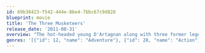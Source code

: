 ```yaml
---
id: 69b38423-f542-444e-86e4-7bbc67c9d828
blueprint: movie
title: 'The Three Musketeers'
release_date: '2011-08-31'
overview: "The hot-headed young D'Artagnan along with three former legendary but now down on their luck Musketeers must unite and defeat a beautiful double agent and her villainous employer from seizing the French throne and engulfing Europe in war."
genres: '[{"id": 12, "name": "Adventure"}, {"id": 28, "name": "Action"}, {"id": 53, "name": "Thriller"}]'
---
```

